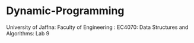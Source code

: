 # Dynamic-Programming
University of Jaffna: Faculty of Engineering : EC4070: Data Structures and Algorithms: Lab 9
